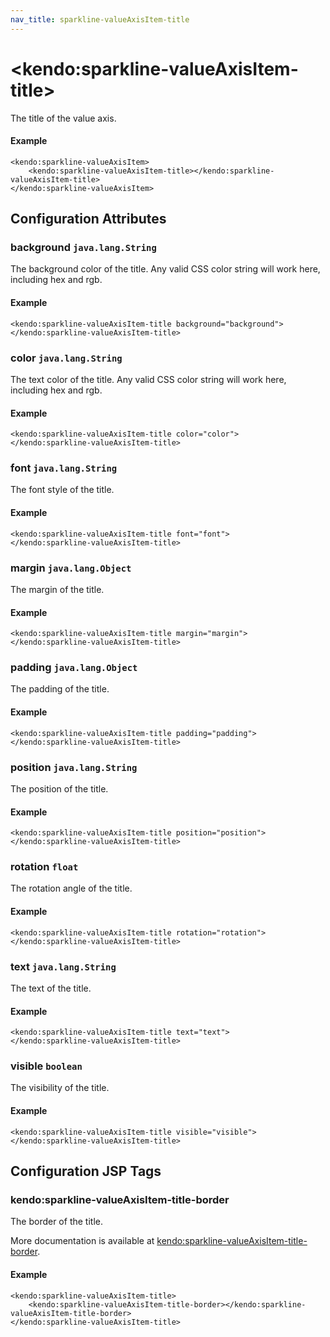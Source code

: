 ```yaml
---
nav_title: sparkline-valueAxisItem-title
---
```


# \<kendo:sparkline-valueAxisItem-title\>

The title of the value axis.

#### Example
    <kendo:sparkline-valueAxisItem>
        <kendo:sparkline-valueAxisItem-title></kendo:sparkline-valueAxisItem-title>
    </kendo:sparkline-valueAxisItem>

## Configuration Attributes

### background `java.lang.String`

The background color of the title. Any valid CSS color string will work here, including
hex and rgb.

#### Example
    <kendo:sparkline-valueAxisItem-title background="background">
    </kendo:sparkline-valueAxisItem-title>

### color `java.lang.String`

The text color of the title. Any valid CSS color string will work here, including hex and rgb.

#### Example
    <kendo:sparkline-valueAxisItem-title color="color">
    </kendo:sparkline-valueAxisItem-title>

### font `java.lang.String`

The font style of the title.

#### Example
    <kendo:sparkline-valueAxisItem-title font="font">
    </kendo:sparkline-valueAxisItem-title>

### margin `java.lang.Object`

The margin of the title.

#### Example
    <kendo:sparkline-valueAxisItem-title margin="margin">
    </kendo:sparkline-valueAxisItem-title>

### padding `java.lang.Object`

The padding of the title.

#### Example
    <kendo:sparkline-valueAxisItem-title padding="padding">
    </kendo:sparkline-valueAxisItem-title>

### position `java.lang.String`

The position of the title.

#### Example
    <kendo:sparkline-valueAxisItem-title position="position">
    </kendo:sparkline-valueAxisItem-title>

### rotation `float`

The rotation angle of the title.

#### Example
    <kendo:sparkline-valueAxisItem-title rotation="rotation">
    </kendo:sparkline-valueAxisItem-title>

### text `java.lang.String`

The text of the title.

#### Example
    <kendo:sparkline-valueAxisItem-title text="text">
    </kendo:sparkline-valueAxisItem-title>

### visible `boolean`

The visibility of the title.

#### Example
    <kendo:sparkline-valueAxisItem-title visible="visible">
    </kendo:sparkline-valueAxisItem-title>


##  Configuration JSP Tags

### kendo:sparkline-valueAxisItem-title-border

The border of the title.

More documentation is available at [kendo:sparkline-valueAxisItem-title-border](/kendo-ui/api/wrappers/jsp/sparkline/valueaxisitem-title-border).

#### Example

    <kendo:sparkline-valueAxisItem-title>
        <kendo:sparkline-valueAxisItem-title-border></kendo:sparkline-valueAxisItem-title-border>
    </kendo:sparkline-valueAxisItem-title>

